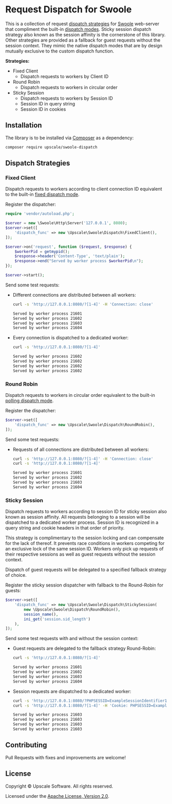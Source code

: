 Request Dispatch for Swoole
===========================

This is a collection of request [dispatch strategies](https://www.swoole.co.uk/docs/modules/swoole-server/configuration#dispatch_func) for [Swoole](https://www.swoole.co.uk/) web-server that compliment the built-in [dispatch modes](https://www.swoole.co.uk/docs/modules/swoole-server/configuration#dispatch_mode).
Sticky session dispatch strategy also known as the session affinity is the cornerstone of this library.
Other strategies are provided as a fallback for guest requests without the session context.
They mimic the native dispatch modes that are by design mutually exclusive to the custom dispatch function.

**Strategies:**
- Fixed Client
    - Dispatch requests to workers by Client ID
- Round Robin
    - Dispatch requests to workers in circular order
- Sticky Session
    - Dispatch requests to workers by Session ID
    - Session ID in query string
    - Session ID in cookies

## Installation

The library is to be installed via [Composer](https://getcomposer.org/) as a dependency:
```bash
composer require upscale/swoole-dispatch
```
## Dispatch Strategies

### Fixed Client

Dispatch requests to workers according to client connection ID equivalent to the built-in [fixed dispatch mode](https://www.swoole.co.uk/docs/modules/swoole-server/configuration#dispatch_mode).

Register the dispatcher:
```php
require 'vendor/autoload.php';

$server = new \Swoole\Http\Server('127.0.0.1', 8080);
$server->set([
    'dispatch_func' => new \Upscale\Swoole\Dispatch\FixedClient(),
]);

$server->on('request', function ($request, $response) {
    $workerPid = getmypid();
    $response->header('Content-Type', 'text/plain');
    $response->end("Served by worker process $workerPid\n");
});

$server->start();
```

Send some test requests:
- Different connections are distributed between all workers:
    ```bash
    curl -s 'http://127.0.0.1:8080/?[1-4]' -H 'Connection: close'

    Served by worker process 21601
    Served by worker process 21602
    Served by worker process 21603
    Served by worker process 21604
    ```
- Every connection is dispatched to a dedicated worker:
    ```bash
    curl -s 'http://127.0.0.1:8080/?[1-4]'

    Served by worker process 21602
    Served by worker process 21602
    Served by worker process 21602
    Served by worker process 21602
    ```

### Round Robin

Dispatch requests to workers in circular order equivalent to the built-in [polling dispatch mode](https://www.swoole.co.uk/docs/modules/swoole-server/configuration#dispatch_mode).

Register the dispatcher:
```php
$server->set([
    'dispatch_func' => new \Upscale\Swoole\Dispatch\RoundRobin(),
]);
```

Send some test requests:
- Requests of all connections are distributed between all workers:
    ```bash
    curl -s 'http://127.0.0.1:8080/?[1-4]' -H 'Connection: close'
    curl -s 'http://127.0.0.1:8080/?[1-4]'

    Served by worker process 21601
    Served by worker process 21602
    Served by worker process 21603
    Served by worker process 21604
    ```

### Sticky Session

Dispatch requests to workers according to session ID for sticky session also known as session affinity.
All requests belonging to a session will be dispatched to a dedicated worker process.
Session ID is recognized in a query string and cookie headers in that order of priority.

This strategy is complimentary to the session locking and can compensate for the lack of thereof.
It prevents race conditions in workers competing for an exclusive lock of the same session ID.
Workers only pick up requests of their respective sessions as well as guest requests without the session context.

Dispatch of guest requests will be delegated to a specified fallback strategy of choice.

Register the sticky session dispatcher with fallback to the Round-Robin for guests:
```php
$server->set([
    'dispatch_func' => new \Upscale\Swoole\Dispatch\StickySession(
        new \Upscale\Swoole\Dispatch\RoundRobin(),
        session_name(),
        ini_get('session.sid_length')
    ),
]);
```

Send some test requests with and without the session context:
- Guest requests are delegated to the fallback strategy Round-Robin:
    ```bash
    curl -s 'http://127.0.0.1:8080/?[1-4]'

    Served by worker process 21601
    Served by worker process 21602
    Served by worker process 21603
    Served by worker process 21604
    ```
- Session requests are dispatched to a dedicated worker:
    ```bash
    curl -s 'http://127.0.0.1:8080/?PHPSESSID=ExampleSessionIdentifier11&[1-4]'
    curl -s 'http://127.0.0.1:8080/?[1-4]' -H 'Cookie: PHPSESSID=ExampleSessionIdentifier11'

    Served by worker process 21603
    Served by worker process 21603
    Served by worker process 21603
    Served by worker process 21603
    ```

## Contributing

Pull Requests with fixes and improvements are welcome!

## License

Copyright © Upscale Software. All rights reserved.

Licensed under the [Apache License, Version 2.0](http://www.apache.org/licenses/LICENSE-2.0).